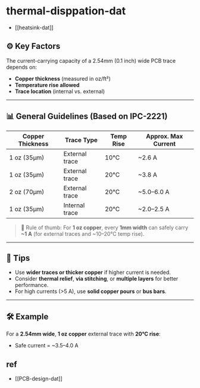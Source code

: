 
# thermal-disppation-dat

- [[heatsink-dat]]

## ⚙️ Key Factors

The current-carrying capacity of a 2.54mm (0.1 inch) wide PCB trace depends on:

- **Copper thickness** (measured in oz/ft²)
- **Temperature rise allowed**
- **Trace location** (internal vs. external)

---

## 📊 General Guidelines (Based on IPC-2221)

| Copper Thickness | Trace Type     | Temp Rise | Approx. Max Current |
|------------------|----------------|-----------|----------------------|
| 1 oz (35µm)      | External trace | 10°C      | ~2.6 A               |
| 1 oz (35µm)      | External trace | 20°C      | ~3.8 A               |
| 2 oz (70µm)      | External trace | 20°C      | ~5.0–6.0 A           |
| 1 oz (35µm)      | Internal trace | 20°C      | ~2.0–2.5 A           |

> 📏 Rule of thumb: For **1 oz copper**, every **1mm width** can safely carry **~1 A** (for external traces and ~10–20°C temp rise).

---

## 🧠 Tips

- Use **wider traces or thicker copper** if higher current is needed.
- Consider **thermal relief**, **via stitching**, or **multiple layers** for better performance.
- For high currents (>5 A), use **solid copper pours** or **bus bars**.

---

## 🛠️ Example

For a **2.54mm wide**, **1 oz copper** external trace with **20°C rise**:
- Safe current = ~3.5–4.0 A

## ref 

- [[PCB-design-dat]]